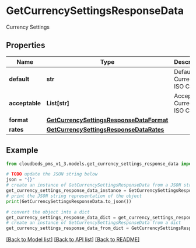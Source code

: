 # GetCurrencySettingsResponseData

Currency Settings

## Properties

Name | Type | Description | Notes
------------ | ------------- | ------------- | -------------
**default** | **str** | Default Currency ISO CODE | [optional] 
**acceptable** | **List[str]** | Acceptable Currency ISO CODEs | [optional] 
**format** | [**GetCurrencySettingsResponseDataFormat**](GetCurrencySettingsResponseDataFormat.md) |  | [optional] 
**rates** | [**GetCurrencySettingsResponseDataRates**](GetCurrencySettingsResponseDataRates.md) |  | [optional] 

## Example

```python
from cloudbeds_pms_v1_3.models.get_currency_settings_response_data import GetCurrencySettingsResponseData

# TODO update the JSON string below
json = "{}"
# create an instance of GetCurrencySettingsResponseData from a JSON string
get_currency_settings_response_data_instance = GetCurrencySettingsResponseData.from_json(json)
# print the JSON string representation of the object
print(GetCurrencySettingsResponseData.to_json())

# convert the object into a dict
get_currency_settings_response_data_dict = get_currency_settings_response_data_instance.to_dict()
# create an instance of GetCurrencySettingsResponseData from a dict
get_currency_settings_response_data_from_dict = GetCurrencySettingsResponseData.from_dict(get_currency_settings_response_data_dict)
```
[[Back to Model list]](../README.md#documentation-for-models) [[Back to API list]](../README.md#documentation-for-api-endpoints) [[Back to README]](../README.md)


